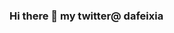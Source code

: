 ### Hi there 👋 my twitter@ dafeixia

<!--
**dafeixia/dafeixia** is a ✨ _special_ ✨ repository because its `README.md` (this file) appears on your GitHub profile.

Here are some ideas to get you started:

- 🔭 I’m currently working on ...
- 🌱 I’m currently learning ...
- 👯 I’m looking to collaborate on ...
- 🤔 I’m looking for help with ...
- 💬 Ask me about ...
- 📫 How to reach me: dafeixia@gmail.com
- 😄 Pronouns: ...
- ⚡ Fun fact: ...
-->
